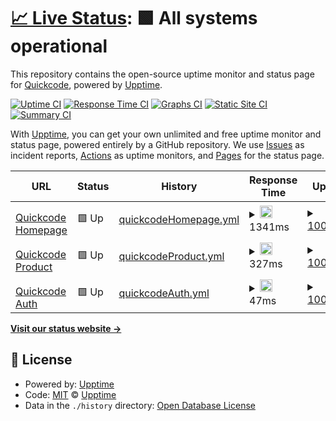 # [📈 Live Status](https://quickcode-ai.github.io/quickcode-status/): <!--live status--> **🟩 All systems operational**

This repository contains the open-source uptime monitor and status page for [Quickcode](https://quickcode-ai.github.io/quickcode-status/), powered by [Upptime](https://github.com/upptime/upptime).

[![Uptime CI](https://github.com/quickcode-ai/quickcode-status/workflows/Uptime%20CI/badge.svg)](https://github.com/quickcode-ai/quickcode-status/actions?query=workflow%3A%22Uptime+CI%22)
[![Response Time CI](https://github.com/quickcode-ai/quickcode-status/workflows/Response%20Time%20CI/badge.svg)](https://github.com/quickcode-ai/quickcode-status/actions?query=workflow%3A%22Response+Time+CI%22)
[![Graphs CI](https://github.com/quickcode-ai/quickcode-status/workflows/Graphs%20CI/badge.svg)](https://github.com/quickcode-ai/quickcode-status/actions?query=workflow%3A%22Graphs+CI%22)
[![Static Site CI](https://github.com/quickcode-ai/quickcode-status/workflows/Static%20Site%20CI/badge.svg)](https://github.com/quickcode-ai/quickcode-status/actions?query=workflow%3A%22Static+Site+CI%22)
[![Summary CI](https://github.com/quickcode-ai/quickcode-status/workflows/Summary%20CI/badge.svg)](https://github.com/quickcode-ai/quickcode-status/actions?query=workflow%3A%22Summary+CI%22)

With [Upptime](https://upptime.js.org), you can get your own unlimited and free uptime monitor and status page, powered entirely by a GitHub repository. We use [Issues](https://github.com/upptime/upptime/issues) as incident reports, [Actions](https://github.com/quickcode-ai/quickcode-status/actions) as uptime monitors, and [Pages](https://quickcode-ai.github.io/quickcode-status/) for the status page.

<!--start: status pages-->
<!-- This summary is generated by Upptime (https://github.com/upptime/upptime) -->
<!-- Do not edit this manually, your changes will be overwritten -->
<!-- prettier-ignore -->
| URL | Status | History | Response Time | Uptime |
| --- | ------ | ------- | ------------- | ------ |
| <img alt="" src="https://favicons.githubusercontent.com/quickcode.ai" height="13"> [Quickcode Homepage](https://quickcode.ai) | 🟩 Up | [quickcodeHomepage.yml](https://github.com/quickcode-ai/quickcode-status/commits/HEAD/history/quickcodeHomepage.yml) | <details><summary><img alt="Response time graph" src="./graphs/quickcodeHomepage/response-time-week.png" height="20"> 1341ms</summary><br><a href="https://quickcode-ai.github.io/quickcode-status/history/quickcodeHomepage"><img alt="Response time 1341" src="https://img.shields.io/endpoint?url=https%3A%2F%2Fraw.githubusercontent.com%2Fquickcode-ai%2Fquickcode-status%2FHEAD%2Fapi%2FquickcodeHomepage%2Fresponse-time.json"></a><br><a href="https://quickcode-ai.github.io/quickcode-status/history/quickcodeHomepage"><img alt="24-hour response time 1341" src="https://img.shields.io/endpoint?url=https%3A%2F%2Fraw.githubusercontent.com%2Fquickcode-ai%2Fquickcode-status%2FHEAD%2Fapi%2FquickcodeHomepage%2Fresponse-time-day.json"></a><br><a href="https://quickcode-ai.github.io/quickcode-status/history/quickcodeHomepage"><img alt="7-day response time 1341" src="https://img.shields.io/endpoint?url=https%3A%2F%2Fraw.githubusercontent.com%2Fquickcode-ai%2Fquickcode-status%2FHEAD%2Fapi%2FquickcodeHomepage%2Fresponse-time-week.json"></a><br><a href="https://quickcode-ai.github.io/quickcode-status/history/quickcodeHomepage"><img alt="30-day response time 1341" src="https://img.shields.io/endpoint?url=https%3A%2F%2Fraw.githubusercontent.com%2Fquickcode-ai%2Fquickcode-status%2FHEAD%2Fapi%2FquickcodeHomepage%2Fresponse-time-month.json"></a><br><a href="https://quickcode-ai.github.io/quickcode-status/history/quickcodeHomepage"><img alt="1-year response time 1341" src="https://img.shields.io/endpoint?url=https%3A%2F%2Fraw.githubusercontent.com%2Fquickcode-ai%2Fquickcode-status%2FHEAD%2Fapi%2FquickcodeHomepage%2Fresponse-time-year.json"></a></details> | <details><summary><a href="https://quickcode-ai.github.io/quickcode-status/history/quickcodeHomepage">100.00%</a></summary><a href="https://quickcode-ai.github.io/quickcode-status/history/quickcodeHomepage"><img alt="All-time uptime 100.00%" src="https://img.shields.io/endpoint?url=https%3A%2F%2Fraw.githubusercontent.com%2Fquickcode-ai%2Fquickcode-status%2FHEAD%2Fapi%2FquickcodeHomepage%2Fuptime.json"></a><br><a href="https://quickcode-ai.github.io/quickcode-status/history/quickcodeHomepage"><img alt="24-hour uptime 100.00%" src="https://img.shields.io/endpoint?url=https%3A%2F%2Fraw.githubusercontent.com%2Fquickcode-ai%2Fquickcode-status%2FHEAD%2Fapi%2FquickcodeHomepage%2Fuptime-day.json"></a><br><a href="https://quickcode-ai.github.io/quickcode-status/history/quickcodeHomepage"><img alt="7-day uptime 100.00%" src="https://img.shields.io/endpoint?url=https%3A%2F%2Fraw.githubusercontent.com%2Fquickcode-ai%2Fquickcode-status%2FHEAD%2Fapi%2FquickcodeHomepage%2Fuptime-week.json"></a><br><a href="https://quickcode-ai.github.io/quickcode-status/history/quickcodeHomepage"><img alt="30-day uptime 100.00%" src="https://img.shields.io/endpoint?url=https%3A%2F%2Fraw.githubusercontent.com%2Fquickcode-ai%2Fquickcode-status%2FHEAD%2Fapi%2FquickcodeHomepage%2Fuptime-month.json"></a><br><a href="https://quickcode-ai.github.io/quickcode-status/history/quickcodeHomepage"><img alt="1-year uptime 100.00%" src="https://img.shields.io/endpoint?url=https%3A%2F%2Fraw.githubusercontent.com%2Fquickcode-ai%2Fquickcode-status%2FHEAD%2Fapi%2FquickcodeHomepage%2Fuptime-year.json"></a></details>
| <img alt="" src="https://favicons.githubusercontent.com/qc.quickcode.ai" height="13"> [Quickcode Product](https://qc.quickcode.ai) | 🟩 Up | [quickcodeProduct.yml](https://github.com/quickcode-ai/quickcode-status/commits/HEAD/history/quickcodeProduct.yml) | <details><summary><img alt="Response time graph" src="./graphs/quickcodeProduct/response-time-week.png" height="20"> 327ms</summary><br><a href="https://quickcode-ai.github.io/quickcode-status/history/quickcodeProduct"><img alt="Response time 327" src="https://img.shields.io/endpoint?url=https%3A%2F%2Fraw.githubusercontent.com%2Fquickcode-ai%2Fquickcode-status%2FHEAD%2Fapi%2FquickcodeProduct%2Fresponse-time.json"></a><br><a href="https://quickcode-ai.github.io/quickcode-status/history/quickcodeProduct"><img alt="24-hour response time 327" src="https://img.shields.io/endpoint?url=https%3A%2F%2Fraw.githubusercontent.com%2Fquickcode-ai%2Fquickcode-status%2FHEAD%2Fapi%2FquickcodeProduct%2Fresponse-time-day.json"></a><br><a href="https://quickcode-ai.github.io/quickcode-status/history/quickcodeProduct"><img alt="7-day response time 327" src="https://img.shields.io/endpoint?url=https%3A%2F%2Fraw.githubusercontent.com%2Fquickcode-ai%2Fquickcode-status%2FHEAD%2Fapi%2FquickcodeProduct%2Fresponse-time-week.json"></a><br><a href="https://quickcode-ai.github.io/quickcode-status/history/quickcodeProduct"><img alt="30-day response time 327" src="https://img.shields.io/endpoint?url=https%3A%2F%2Fraw.githubusercontent.com%2Fquickcode-ai%2Fquickcode-status%2FHEAD%2Fapi%2FquickcodeProduct%2Fresponse-time-month.json"></a><br><a href="https://quickcode-ai.github.io/quickcode-status/history/quickcodeProduct"><img alt="1-year response time 327" src="https://img.shields.io/endpoint?url=https%3A%2F%2Fraw.githubusercontent.com%2Fquickcode-ai%2Fquickcode-status%2FHEAD%2Fapi%2FquickcodeProduct%2Fresponse-time-year.json"></a></details> | <details><summary><a href="https://quickcode-ai.github.io/quickcode-status/history/quickcodeProduct">100.00%</a></summary><a href="https://quickcode-ai.github.io/quickcode-status/history/quickcodeProduct"><img alt="All-time uptime 100.00%" src="https://img.shields.io/endpoint?url=https%3A%2F%2Fraw.githubusercontent.com%2Fquickcode-ai%2Fquickcode-status%2FHEAD%2Fapi%2FquickcodeProduct%2Fuptime.json"></a><br><a href="https://quickcode-ai.github.io/quickcode-status/history/quickcodeProduct"><img alt="24-hour uptime 100.00%" src="https://img.shields.io/endpoint?url=https%3A%2F%2Fraw.githubusercontent.com%2Fquickcode-ai%2Fquickcode-status%2FHEAD%2Fapi%2FquickcodeProduct%2Fuptime-day.json"></a><br><a href="https://quickcode-ai.github.io/quickcode-status/history/quickcodeProduct"><img alt="7-day uptime 100.00%" src="https://img.shields.io/endpoint?url=https%3A%2F%2Fraw.githubusercontent.com%2Fquickcode-ai%2Fquickcode-status%2FHEAD%2Fapi%2FquickcodeProduct%2Fuptime-week.json"></a><br><a href="https://quickcode-ai.github.io/quickcode-status/history/quickcodeProduct"><img alt="30-day uptime 100.00%" src="https://img.shields.io/endpoint?url=https%3A%2F%2Fraw.githubusercontent.com%2Fquickcode-ai%2Fquickcode-status%2FHEAD%2Fapi%2FquickcodeProduct%2Fuptime-month.json"></a><br><a href="https://quickcode-ai.github.io/quickcode-status/history/quickcodeProduct"><img alt="1-year uptime 100.00%" src="https://img.shields.io/endpoint?url=https%3A%2F%2Fraw.githubusercontent.com%2Fquickcode-ai%2Fquickcode-status%2FHEAD%2Fapi%2FquickcodeProduct%2Fuptime-year.json"></a></details>
| <img alt="" src="https://favicons.githubusercontent.com/qc.quickcode.ai" height="13"> [Quickcode Auth](https://qc.quickcode.ai/auth/) | 🟩 Up | [quickcodeAuth.yml](https://github.com/quickcode-ai/quickcode-status/commits/HEAD/history/quickcodeAuth.yml) | <details><summary><img alt="Response time graph" src="./graphs/quickcodeAuth/response-time-week.png" height="20"> 47ms</summary><br><a href="https://quickcode-ai.github.io/quickcode-status/history/quickcodeAuth"><img alt="Response time 47" src="https://img.shields.io/endpoint?url=https%3A%2F%2Fraw.githubusercontent.com%2Fquickcode-ai%2Fquickcode-status%2FHEAD%2Fapi%2FquickcodeAuth%2Fresponse-time.json"></a><br><a href="https://quickcode-ai.github.io/quickcode-status/history/quickcodeAuth"><img alt="24-hour response time 47" src="https://img.shields.io/endpoint?url=https%3A%2F%2Fraw.githubusercontent.com%2Fquickcode-ai%2Fquickcode-status%2FHEAD%2Fapi%2FquickcodeAuth%2Fresponse-time-day.json"></a><br><a href="https://quickcode-ai.github.io/quickcode-status/history/quickcodeAuth"><img alt="7-day response time 47" src="https://img.shields.io/endpoint?url=https%3A%2F%2Fraw.githubusercontent.com%2Fquickcode-ai%2Fquickcode-status%2FHEAD%2Fapi%2FquickcodeAuth%2Fresponse-time-week.json"></a><br><a href="https://quickcode-ai.github.io/quickcode-status/history/quickcodeAuth"><img alt="30-day response time 47" src="https://img.shields.io/endpoint?url=https%3A%2F%2Fraw.githubusercontent.com%2Fquickcode-ai%2Fquickcode-status%2FHEAD%2Fapi%2FquickcodeAuth%2Fresponse-time-month.json"></a><br><a href="https://quickcode-ai.github.io/quickcode-status/history/quickcodeAuth"><img alt="1-year response time 47" src="https://img.shields.io/endpoint?url=https%3A%2F%2Fraw.githubusercontent.com%2Fquickcode-ai%2Fquickcode-status%2FHEAD%2Fapi%2FquickcodeAuth%2Fresponse-time-year.json"></a></details> | <details><summary><a href="https://quickcode-ai.github.io/quickcode-status/history/quickcodeAuth">100.00%</a></summary><a href="https://quickcode-ai.github.io/quickcode-status/history/quickcodeAuth"><img alt="All-time uptime 100.00%" src="https://img.shields.io/endpoint?url=https%3A%2F%2Fraw.githubusercontent.com%2Fquickcode-ai%2Fquickcode-status%2FHEAD%2Fapi%2FquickcodeAuth%2Fuptime.json"></a><br><a href="https://quickcode-ai.github.io/quickcode-status/history/quickcodeAuth"><img alt="24-hour uptime 100.00%" src="https://img.shields.io/endpoint?url=https%3A%2F%2Fraw.githubusercontent.com%2Fquickcode-ai%2Fquickcode-status%2FHEAD%2Fapi%2FquickcodeAuth%2Fuptime-day.json"></a><br><a href="https://quickcode-ai.github.io/quickcode-status/history/quickcodeAuth"><img alt="7-day uptime 100.00%" src="https://img.shields.io/endpoint?url=https%3A%2F%2Fraw.githubusercontent.com%2Fquickcode-ai%2Fquickcode-status%2FHEAD%2Fapi%2FquickcodeAuth%2Fuptime-week.json"></a><br><a href="https://quickcode-ai.github.io/quickcode-status/history/quickcodeAuth"><img alt="30-day uptime 100.00%" src="https://img.shields.io/endpoint?url=https%3A%2F%2Fraw.githubusercontent.com%2Fquickcode-ai%2Fquickcode-status%2FHEAD%2Fapi%2FquickcodeAuth%2Fuptime-month.json"></a><br><a href="https://quickcode-ai.github.io/quickcode-status/history/quickcodeAuth"><img alt="1-year uptime 100.00%" src="https://img.shields.io/endpoint?url=https%3A%2F%2Fraw.githubusercontent.com%2Fquickcode-ai%2Fquickcode-status%2FHEAD%2Fapi%2FquickcodeAuth%2Fuptime-year.json"></a></details>

<!--end: status pages-->

[**Visit our status website →**](https://quickcode-ai.github.io/quickcode-status/)

## 📄 License

- Powered by: [Upptime](https://github.com/upptime/upptime)
- Code: [MIT](./LICENSE) © [Upptime](https://upptime.js.org)
- Data in the `./history` directory: [Open Database License](https://opendatacommons.org/licenses/odbl/1-0/)
